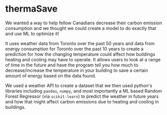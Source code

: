 # thermaSave

We wanted a way to help fellow Canadians decrease their carbon emission consumption and we thought we could create a model to do exactly that and use ML to optimize it!

It uses weather data from Toronto over the past 50 years and data from energy consumption for Toronto over the past 10 years to create a prediction for how the changing temperature could affect how buildings heating and cooling may have to operate. It allows users to look at a range of time in the future and have the program tell you how much to decrease/increase the temperature in your building to save a certain amount of energy based on the data found.

We used a weather API to create a dataset that we then used python's libraries including `pandas`, `numpy`, and most importantly a ML based Random Forest Regressor (via `scikit-learn`) to predict the weather in future years and how that might affect carbon emissions due to heating and cooling in buildings.

